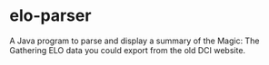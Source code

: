 # elo-parser
A Java program to parse and display a summary of the Magic: The Gathering ELO data you could export from the old DCI website.
